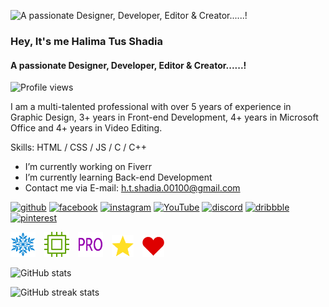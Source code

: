![A passionate Designer, Developer, Editor & Creator......!](https://scontent.fdac24-4.fna.fbcdn.net/v/t39.30808-6/400752863_122115366494087535_7486481744581945641_n.png?_nc_cat=107&ccb=1-7&_nc_sid=5f2048&_nc_ohc=AKWHkSBIwJAAX-x9zxC&_nc_ht=scontent.fdac24-4.fna&oh=00_AfB0XcFZKz-0JvrQY3tpd99yEs1DiKDDy55k04B9t6O2pQ&oe=6554D81F)

### Hey, It's me Halima Tus Shadia
#### A passionate Designer, Developer, Editor & Creator......!
![Profile views](https://gpvc.arturio.dev/DarkCrystal00100)  

I am a multi-talented professional with over 5 years of experience in Graphic Design, 3+ years in Front-end Development, 4+ years in Microsoft Office and 4+ years in Video Editing.

Skills:  HTML / CSS / JS / C / C++ 

- I’m currently working on Fiverr 
- I’m currently learning Back-end Development 
- Contact me via E-mail: h.t.shadia.00100@gmail.com 


[<img src='https://cdn.jsdelivr.net/npm/simple-icons@3.0.1/icons/github.svg' alt='github' height='40'>](https://github.com/DarkCrystal00100)  [<img src='https://cdn.jsdelivr.net/npm/simple-icons@3.0.1/icons/facebook.svg' alt='facebook' height='40'>](https://www.facebook.com/https://www.facebook.com/ht.shadia.00100)  [<img src='https://cdn.jsdelivr.net/npm/simple-icons@3.0.1/icons/instagram.svg' alt='instagram' height='40'>](https://www.instagram.com/https://www.instagram.com/ht_shadia_00100//)  [<img src='https://cdn.jsdelivr.net/npm/simple-icons@3.0.1/icons/youtube.svg' alt='YouTube' height='40'>](https://www.youtube.com/channel/https://www.youtube.com/channel/UCy9du7U6ioKpLhyWQoMQ9QA)  [<img src='https://cdn.jsdelivr.net/npm/simple-icons@3.0.1/icons/discord.svg' alt='discord' height='40'>](https://discord.com/users/1166300111270330369)  [<img src='https://cdn.jsdelivr.net/npm/simple-icons@3.0.1/icons/dribbble.svg' alt='dribbble' height='40'>](https://dribbble.com/ht_shadia_00100)  [<img src='https://cdn.jsdelivr.net/npm/simple-icons@3.0.1/icons/pinterest.svg' alt='pinterest' height='40'>](https://www.pinterest.com/ht_shadia_00100/)  

<a href='https://archiveprogram.github.com/'><img src='https://raw.githubusercontent.com/acervenky/animated-github-badges/master/assets/acbadge.gif' width='40' height='40'></a> <a href='https://docs.github.com/en/developers'><img src='https://raw.githubusercontent.com/acervenky/animated-github-badges/master/assets/devbadge.gif' width='40' height='40'></a> <a href='https://github.com/pricing'><img src='https://raw.githubusercontent.com/acervenky/animated-github-badges/master/assets/pro.gif' width='40' height='40'></a> <a href='https://stars.github.com/'><img src='https://raw.githubusercontent.com/acervenky/animated-github-badges/master/assets/starbadge.gif' width='35' height='35'></a> <a href='https://docs.github.com/en/github/supporting-the-open-source-community-with-github-sponsors'><img src='https://raw.githubusercontent.com/acervenky/animated-github-badges/master/assets/sponsorbadge.gif' width='35' height='35'></a> 

![GitHub stats](https://github-readme-stats.vercel.app/api?username=DarkCrystal00100&show_icons=true)  

![GitHub streak stats](https://streak-stats.demolab.com/?user=DarkCrystal00100)  

